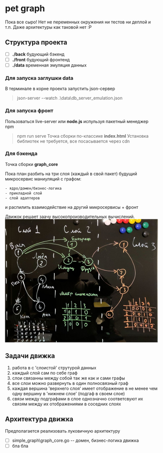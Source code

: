 # pet graph

Пока все сыро!
Нет не переменных окружения ни тестов ни деплой и т.п.
Даже архитектуры как таковой нет :Р
## Структура проекта
- [ ] __./back__ будующий бэкенд
- [ ] __./front__ будующий фронтенд
- [ ] __./data__ временная эмуляция данных

### Для запуска заглушки data
В терминале в корне проекта запустить json-сервер
> json-server --watch .\data\db_server_emulation.json

### Для запуска фронт
Пользоваться live-server или __node.js__ испульзуя пакетный менеджер npm
> npm run serve
Точка сборки по-классике __index.html__
Установка библиотек не требуется, все посасывается через cdn

### Для бэкенда
Точка сборки __graph_core__

Пока план разбить на три слоя (каждый в свой пакет) будущий микросервис маниуляций с графом:
```
- ядро/домен/бизнес-логика
- прикладной слой
- слой адаптеров
```

и распилить взаимодействие на другий микросервисы + фронт


Движок решает заачу высокопроизводительных вычислений.
![LevelsImage](./example.jpg)
## Задачи движка
1. работа в с 'слоистой' струтурой данных
2. каждый слой сам по себе граф
3. слои связанны между собой так же как и сами графы
4. все слои можно развернуть в один полносвязный граф
5. каждая вершина 'верхнего слоя' имеет отображение в не менее чем одну вершину в 'нижнем слое' (подгаф в своем слое)
6. связи между подграфами в слое однозначно соответсвуют их связям между их отображениями в соседних слоях

## Архитектура движка
Предполагается реализовать луковичную архитектуру
- [ ] simple_graph\graph_core.go -- домен, бизнес-логика движка
- [ ] бла бла
